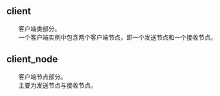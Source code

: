 ## client
&emsp;&emsp;客户端类部分。</br>
&emsp;&emsp;一个客户端实例中包含两个客户端节点，即一个发送节点和一个接收节点。
## client_node
&emsp;&emsp;客户端节点部分。</br>
&emsp;&emsp;主要为发送节点与接收节点。
